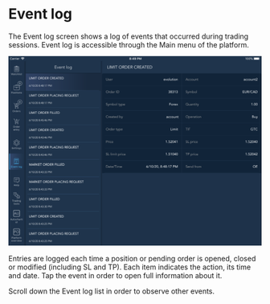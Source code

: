 # Event log

The Event log screen shows a log of events that occurred during trading sessions. Event log is accessible through the Main menu of the platform.

![](../../../.gitbook/assets/event-log++%20%281%29.png)

Entries are logged each time a position or pending order is opened, closed or modified \(including SL and TP\). Each item indicates the action, its time and date. Tap the event in order to open full information about it.

Scroll down the Event log list in order to observe other events.

